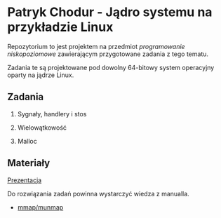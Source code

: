 # Patryk Chodur - Jądro systemu na przykładzie Linux

Repozytorium to jest projektem na przedmiot *programowanie niskopoziomowe* zawierającym przygotowane zadania z tego tematu.

Zadania te są projektowane pod dowolny 64-bitowy system operacyjny oparty na jądrze Linux.

## Zadania

1. Sygnały, handlery i stos

2. Wielowątkowość

3. Malloc


## Materiały

[Prezentacja](https://youtu.be/R1jmbzWdpAU)

Do rozwiązania zadań powinna wystarczyć wiedza z manualla.

- [mmap/munmap](http://man7.org/linux/man-pages/man2/mmap.2.html)

